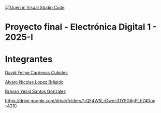 [![Open in Visual Studio Code](https://classroom.github.com/assets/open-in-vscode-2e0aaae1b6195c2367325f4f02e2d04e9abb55f0b24a779b69b11b9e10269abc.svg)](https://classroom.github.com/online_ide?assignment_repo_id=19980177&assignment_repo_type=AssignmentRepo)
# Proyecto final - Electrónica Digital 1 - 2025-I

# Integrantes

[David Felipe Cardenas Cubides](https://github.com/dcardenascu)

[Alvaro Nicolas Lopez Brijaldo](https://github.com/Nicolasss16)

[Brayan Yesid Santos Gonzalez](https://github.com/BsantosG)



https://drive.google.com/drive/folders/1rQF4W5LrGwnc31Y5G6gPLh74Duq-4310

